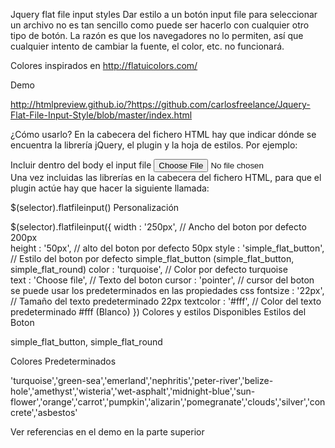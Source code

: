 Jquery flat file input styles
Dar estilo a un botón input file para seleccionar un archivo no es tan sencillo como puede ser hacerlo con cualquier otro tipo de botón. La razón es que los navegadores no lo permiten, así que cualquier intento de cambiar la fuente, el color, etc. no funcionará.

Colores inspirados en http://flatuicolors.com/

Demo

http://htmlpreview.github.io/?https://github.com/carlosfreelance/Jquery-Flat-File-Input-Style/blob/master/index.html

¿Cómo usarlo?
En la cabecera del fichero HTML hay que indicar dónde se encuentra la librería jQuery, el plugin y la hoja de estilos. Por ejemplo:

<script src="jquery.js" type="text/javascript"></script> 
<script src="js/flatfileinput.js" type="text/javascript"></script>
<link href="css/flatfileinput.css" rel="stylesheet">
Incluir dentro del body el input file

<input type="file" class="file" name="file" />
Una vez incluidas las librerías en la cabecera del fichero HTML, para que el plugin actúe hay que hacer la siguiente llamada:

$(selector).flatfileinput()
Personalización

$(selector).flatfileinput({
width : '250px',	// Ancho del boton por defecto 200px	
height	 :	'50px',	 // alto del boton por defecto 50px
style : 'simple_flat_button',	// Estilo del boton por defecto simple_flat_button (simple_flat_button, simple_flat_round)
color : 'turquoise',	// Color por defecto turquoise	
text	 : 'Choose file',	// Texto del boton
cursor : 'pointer',	
// cursor del boton se puede usar los predeterminados en las propiedades css fontsize	: '22px',	
// Tamaño del texto predeterminado 22px textcolor : '#fff',	
// Color del texto predeterminado #fff (Blanco) })
Colores y estilos Disponibles
Estilos del Boton

simple_flat_button, simple_flat_round

Colores Predeterminados

'turquoise','green-sea','emerland','nephritis','peter-river','belize-hole','amethyst','wisteria','wet-asphalt','midnight-blue','sun-flower','orange','carrot','pumpkin','alizarin','pomegranate','clouds','silver','concrete','asbestos'

Ver referencias en el demo en la parte superior